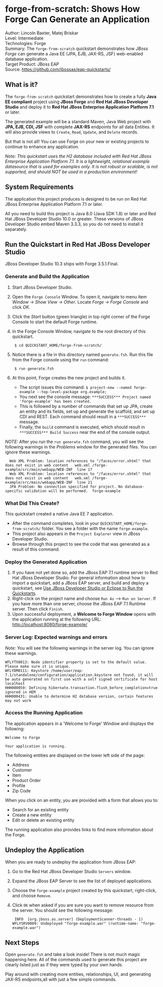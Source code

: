# forge-from-scratch: Shows How Forge Can Generate an Application

Author: Lincoln Baxter, Matej Briskar  
Level: Intermediate  
Technologies: Forge  
Summary: The `forge-from-scratch` quickstart demonstrates how *JBoss Forge* can generate a Java EE (JPA, EJB, JAX-RS, JSF) web-enabled database application.   
Target Product: JBoss EAP  
Source: <https://github.com/jbossas/eap-quickstarts/>  

## What is it?

The `forge-from-scratch` quickstart demonstrates how to create a fully **Java EE compliant** project using **JBoss Forge** and **Red Hat JBoss Developer Studio** and deploy it to **Red Hat JBoss Enterprise Application Platform 7.1** or later.

The generated example will be a standard Maven, Java Web project with **JPA, EJB, CDI, JSF** with complete **JAX-RS** endpoints for all data Entities. It will also provide views to `Create`, `Read`, `Update`, and `Delete` records.

But that is not all! You can use Forge on your new or existing projects to continue to enhance any application.

_Note: This quickstart uses the H2 database included with Red Hat JBoss Enterprise Application Platform 7.1. It is a lightweight, relational example datasource that is used for examples only. It is not robust or scalable, is not supported, and should NOT be used in a production environment!_

## System Requirements

The application this project produces is designed to be run on Red Hat JBoss Enterprise Application Platform 7.1 or later.

All you need to build this project is Java 8.0 (Java SDK 1.8) or later and Red Hat JBoss Developer Studio 10.0 or greater. These versions of JBoss Developer Studio embed Maven 3.3.3, so you do not need to install it separately.


## Run the Quickstart in Red Hat JBoss Developer Studio

JBoss Developer Studio 10.3 ships with Forge 3.5.1.Final.

### Generate and Build the Application

1. Start JBoss Developer Studio.
2. Open the `Forge Console` Window. To open it, navigate to menu item _Window -> Show View -> Other_. Locate _Forge -> Forge Console_ and click _OK_.
3. Click the _Start_ button (green triangle) in top right corner of the Forge Console to start the default Forge runtime.
4. In the Forge Console Window, navigate to the root directory of this quickstart.

        $ cd QUICKSTART_HOME/forge-from-scratch/
5. Notice there is a file in this directory named `generate.fsh`. Run this file from the Forge console using the `run` command:

        $ run generate.fsh

6. At this point, Forge creates the new project and builds it.
    * The script issues this command: `$ project-new --named forge-example --top-level-package org.example;`
    * You next see the console message: `***SUCCESS*** Project named 'forge-example' has been created.`
    * This is followed by a number of commands that set up JPA, create an entity and its fields, set up and generate the scaffold, and set up CDI and REST. Each command should result in a `***SUCCESS***` message.
    * Finally, the `build` command is executed, which should result in `***SUCCESS*** Build Success` near the end of the console output.

_NOTE:_ After you run the `run generate.fsh` command, you will see the following warnings in the *Problems* window for the generated files. You can ignore these warnings.

      Web XML Problem: location references to "/faces/error.xhtml" that does not exist in web content	web.xml	/forge-example/src/main/webapp/WEB-INF	line 17
      Web XML Problem: location references to "/faces/error.xhtml" that does not exist in web content	web.xml	/forge-example/src/main/webapp/WEB-INF	line 21
      JPA Problem: No connection specified for project. No database-specific validation will be performed.	forge-example


### What Did This Create?

This quickstart created a native Java EE 7 application.

* After the command completes, look in your `QUICKSTART_HOME/forge-from-scratch/` folder. You see a folder with the name `forge-example`.
* This project also appears in the `Project Explorer` view in JBoss Developer Studio.
* Browse through this project to see the code that was generated as a result of this command.

### Deploy the Generated Application

1. If you have not yet done so, add the JBoss EAP 7.1 runtime server to Red Hat JBoss Developer Studio. For general information about how to import a quickstart, add a JBoss EAP server, and build and deploy a quickstart, see [Use JBoss Developer Studio or Eclipse to Run the Quickstarts](https://github.com/jboss-developer/jboss-developer-shared-resources/blob/master/guides/USE_JBDS.md).
2. Right-click on the project name and choose `Run As` --> `Run on Server`. If you have more than one server, choose the JBoss EAP 7.1 Runtime server. Then click `Finish`.
3. Upon successful deployment, a **Welcome to Forge Window** opens with the application running at the following URL: <http://localhost:8080/forge-example/>

### Server Log: Expected warnings and errors

_Note:_ You will see the following warnings in the server log. You can ignore these warnings.

    WFLYTX0013: Node identifier property is set to the default value. Please make sure it is unique.
    WFLYDM0111: Keystore /home/user/eap-7.1/standalone/configuration/application.keystore not found, it will be auto generated on first use with a self signed certificate for host localhost
    HHH000059: Defining hibernate.transaction.flush_before_completion=true ignored in HEM
    HHH000431: Unable to determine H2 database version, certain features may not work


### Access the Running Application

The application appears in a 'Welcome to Forge' Window and displays the following:

    Welcome to Forge

    Your application is running.

The following entities are displayed on the lower left side of the page:

* Address
* Customer
* Item
* Product Order
* Profile
* Zip Code

When you click on an entity, you are provided with a form that allows you to:

* Search for an existing entity
* Create a new entity
* Edit or delete an existing entity

The running application also provides links to find more information about the Forge.


## Undeploy the Application

When you are ready to undeploy the application from JBoss EAP:


1. Go to the Red Hat JBoss Developer Studio `Servers` window.
2. Expand the JBoss EAP Server to see the list of deployed applications.
3. Choose the `forge-example` project created by this quickstart, right-click, and choose `Remove`.
4. Click `OK` when asked if you are sure you want to remove resource from the server. You should see the following message:

        INFO  [org.jboss.as.server] (DeploymentScanner-threads - 1) WFLYSRV0009: Undeployed "forge-example.war" (runtime-name: "forge-example.war")



## Next Steps

Open `generate.fsh` and take a look inside! There is not much magic happening here. All of the commands used to generate this project are clearly listed just as if they were typed by your own hands.

Play around with creating more entities, relationships, UI, and generating JAX-RS endpoints,all with just a few simple commands.
